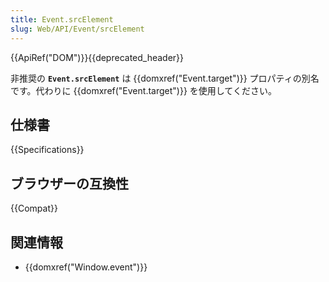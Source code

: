 ```yaml
---
title: Event.srcElement
slug: Web/API/Event/srcElement
---
```

{{ApiRef("DOM")}}{{deprecated_header}}

非推奨の **`Event.srcElement`** は {{domxref("Event.target")}} プロパティの別名です。代わりに {{domxref("Event.target")}} を使用してください。

## 仕様書

{{Specifications}}

## ブラウザーの互換性

{{Compat}}

## 関連情報

- {{domxref("Window.event")}}
